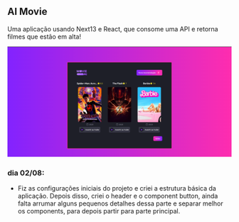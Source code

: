 ## AI Movie

Uma aplicação usando Next13 e React, que consome uma API e retorna filmes que estão em alta!

![foto mais recente](/public/assets/readmeimg.png)

### dia 02/08:
* Fiz as configurações iniciais do projeto e criei a estrutura básica da aplicação. Depois disso, criei o header e o component button, ainda falta arrumar alguns pequenos detalhes dessa parte e separar melhor os components, para depois partir para parte principal.